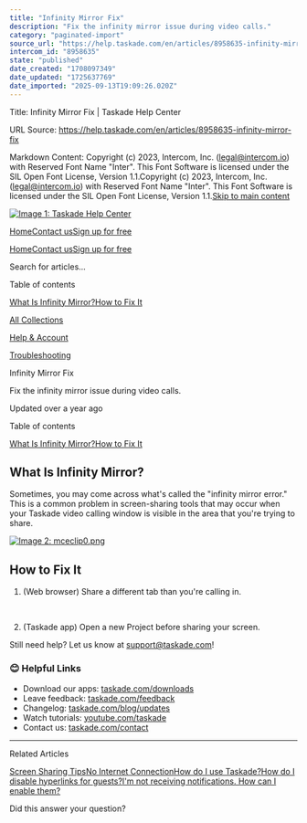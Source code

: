```yaml
---
title: "Infinity Mirror Fix"
description: "Fix the infinity mirror issue during video calls."
category: "paginated-import"
source_url: "https://help.taskade.com/en/articles/8958635-infinity-mirror-fix"
intercom_id: "8958635"
state: "published"
date_created: "1708097349"
date_updated: "1725637769"
date_imported: "2025-09-13T19:09:26.020Z"
---
```


Title: Infinity Mirror Fix | Taskade Help Center

URL Source: https://help.taskade.com/en/articles/8958635-infinity-mirror-fix

Markdown Content:
Copyright (c) 2023, Intercom, Inc. (legal@intercom.io) with Reserved Font Name "Inter". This Font Software is licensed under the SIL Open Font License, Version 1.1.Copyright (c) 2023, Intercom, Inc. (legal@intercom.io) with Reserved Font Name "Inter". This Font Software is licensed under the SIL Open Font License, Version 1.1.[Skip to main content](https://help.taskade.com/en/articles/8958635-infinity-mirror-fix#main-content)

[![Image 1: Taskade Help Center](https://downloads.intercomcdn.com/i/o/490280/d14603621e78c833c2d0e66f/2d1230f35f3009fff25b2989e93312a5.png)](https://help.taskade.com/en/)

[Home](https://www.taskade.com/)[Contact us](https://www.taskade.com/contact)[Sign up for free](https://www.taskade.com/signup)

[Home](https://www.taskade.com/)[Contact us](https://www.taskade.com/contact)[Sign up for free](https://www.taskade.com/signup)

Search for articles...

Table of contents

[What Is Infinity Mirror?](https://help.taskade.com/en/articles/8958635-infinity-mirror-fix#h_2366a53236)[How to Fix It](https://help.taskade.com/en/articles/8958635-infinity-mirror-fix#h_f769eaa92d)

[All Collections](https://help.taskade.com/en/)

[Help & Account](https://help.taskade.com/en/collections/8400891-help-account)

[Troubleshooting](https://help.taskade.com/en/collections/8400897-troubleshooting)

Infinity Mirror Fix

Fix the infinity mirror issue during video calls.

Updated over a year ago

Table of contents

[What Is Infinity Mirror?](https://help.taskade.com/en/articles/8958635-infinity-mirror-fix#h_2366a53236)[How to Fix It](https://help.taskade.com/en/articles/8958635-infinity-mirror-fix#h_f769eaa92d)

**What Is Infinity Mirror?**
----------------------------

Sometimes, you may come across what's called the "infinity mirror error." This is a common problem in screen-sharing tools that may occur when your Taskade video calling window is visible in the area that you're trying to share.

[![Image 2: mceclip0.png](https://taskade.intercom-attachments-7.com/i/o/965376702/a78494833806b18c32c2cc2a/360095288534?expires=1757792700&signature=2bb04cd6f0a3cab6e9bb433f2a6346fef380e20383e341aa795e2c6e1d132f37&req=fSYiFc54moFdFb4f3HP0gPvK9jtv%2FXraEYYlhvPsM3u1ydkQwxLHreB14mXz%0AKt26pqZblNYXoOulhA%3D%3D%0A)](https://taskade.intercom-attachments-7.com/i/o/965376702/a78494833806b18c32c2cc2a/360095288534?expires=1757792700&signature=2bb04cd6f0a3cab6e9bb433f2a6346fef380e20383e341aa795e2c6e1d132f37&req=fSYiFc54moFdFb4f3HP0gPvK9jtv%2FXraEYYlhvPsM3u1ydkQwxLHreB14mXz%0AKt26pqZblNYXoOulhA%3D%3D%0A)

**How to Fix It**
-----------------

1.   (Web browser) Share a different tab than you're calling in.

​

2.   (Taskade app) Open a new Project before sharing your screen.

Still need help? Let us know at [support@taskade.com](mailto:support@taskade.com)!

### **😊 Helpful Links**

*   Download our apps: [taskade.com/downloads](https://taskade.com/downloads) 
*   Leave feedback: [taskade.com/feedback](https://taskade.com/feedback) 
*   Changelog: [taskade.com/blog/updates](https://taskade.com/blog/updates) 
*   Watch tutorials: [youtube.com/taskade](https://youtube.com/taskade) 
*   Contact us: [taskade.com/contact](https://taskade.com/contact) 

* * *

Related Articles

[Screen Sharing Tips](https://help.taskade.com/en/articles/8958429-screen-sharing-tips)[No Internet Connection](https://help.taskade.com/en/articles/8958633-no-internet-connection)[How do I use Taskade?](https://help.taskade.com/en/articles/8958645-how-do-i-use-taskade)[How do I disable hyperlinks for guests?](https://help.taskade.com/en/articles/8958664-how-do-i-disable-hyperlinks-for-guests)[I'm not receiving notifications. How can I enable them?](https://help.taskade.com/en/articles/8958667-i-m-not-receiving-notifications-how-can-i-enable-them)

Did this answer your question?
